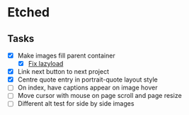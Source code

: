 # Etched


## Tasks
- [x] Make images fill parent container
  - [x] [Fix lazyload](https://dev.to/p4lm/lazy-loading-images-in-hugo-45e0)
- [x] Link next button to next project
- [x] Centre quote entry in portrait-quote layout style
- [ ] On index, have captions appear on image hover
- [ ] Move cursor with mouse on page scroll and page resize
- [ ] Different alt test for side by side images
